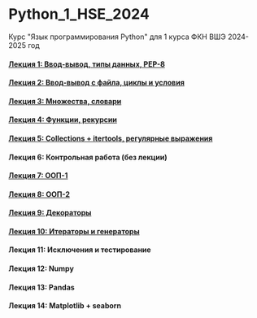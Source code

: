 # Python_1_HSE_2024
Курс "Язык программирования Python" для 1 курса ФКН ВШЭ 2024-2025 год

#### [Лекция 1: Ввод-вывод, типы данных, PEP-8](https://colab.research.google.com/github/Palladain/Python_1_HSE_2024/blob/main/Lectures/Lecture_01.ipynb)
#### [Лекция 2: Ввод-вывод с файла, циклы и условия](https://colab.research.google.com/github/Palladain/Python_1_HSE_2024/blob/main/Lectures/Lecture_02.ipynb)
#### [Лекция 3: Множества, словари](https://colab.research.google.com/github/Palladain/Python_1_HSE_2024/blob/main/Lectures/Lecture_03.ipynb)
#### [Лекция 4: Функции, рекурсии](https://colab.research.google.com/github/Palladain/Python_1_HSE_2024/blob/main/Lectures/Lecture_04.ipynb)
#### [Лекция 5: Collections + itertools, регулярные выражения](https://colab.research.google.com/github/Palladain/Python_1_HSE_2024/blob/main/Lectures/Lecture_05.ipynb)
#### Лекция 6: Контрольная работа (без лекции)
#### [Лекция 7: ООП-1](https://colab.research.google.com/github/Palladain/Python_1_HSE_2024/blob/main/Lectures/Lecture_07_08.ipynb)
#### [Лекция 8: ООП-2](https://colab.research.google.com/github/Palladain/Python_1_HSE_2024/blob/main/Lectures/Lecture_07_08.ipynb)
#### [Лекция 9: Декораторы](https://colab.research.google.com/github/Palladain/Python_1_HSE_2024/blob/main/Lectures/Lecture_09.ipynb)
#### [Лекция 10: Итераторы и генераторы](https://colab.research.google.com/github/Palladain/Python_1_HSE_2024/blob/main/Lectures/Lecture_10.ipynb)
#### Лекция 11: Исключения и тестирование
#### Лекция 12: Numpy
#### Лекция 13: Pandas
#### Лекция 14: Matplotlib + seaborn
